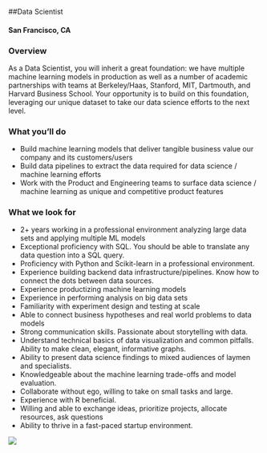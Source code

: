 ##Data Scientist
#### San Francisco, CA

### Overview
As a Data Scientist, you will inherit a great foundation: we have multiple machine learning models in production as well as a number of academic partnerships with teams at Berkeley/Haas, Stanford, MIT, Dartmouth, and Harvard Business School.
Your opportunity is to build on this foundation, leveraging our unique dataset to take our data science efforts to the next level.

### What you’ll do
+	Build machine learning models that deliver tangible business value our company and its customers/users
+	Build data pipelines to extract the data required for data science / machine learning efforts
+	Work with the Product and Engineering teams to surface data science / machine learning as unique and competitive product features

### What we look for
+	2+ years working in a professional environment analyzing large data sets and applying multiple ML models
+	Exceptional proficiency with SQL. You should be able to translate any data question into a SQL query.
+	Proficiency with Python and Scikit-learn in a professional environment.
+	Experience building backend data infrastructure/pipelines. Know how to connect the dots between data sources.
+	Experience productizing machine learning models
+	Experience in performing analysis on big data sets
+	Familiarity with experiment design and testing at scale
+	Able to connect business hypotheses and real world problems to data models
+	Strong communication skills. Passionate about storytelling with data.
+	Understand technical basics of data visualization and common pitfalls. Ability to make clean, elegant, informative graphs.
+	Ability to present data science findings to mixed audiences of laymen and specialists.
+	Knowledgeable about the machine learning trade-offs and model evaluation.
+	Collaborate without ego, willing to take on small tasks and large.
+	Experience with R beneficial.
+	Willing and able to exchange ideas, prioritize projects, allocate resources, ask questions
+	Ability to thrive in a fast-paced startup environment.


[<img src='https://dabuttonfactory.com/button.png?t=Learn+More&f=Calibri-Bold&ts=24&tc=fff&hp=20&vp=8&c=5&bgt=unicolored&bgc=29aafe'>](https://letsrockit.co/jobs/v29ub2xv-data-scientist)
